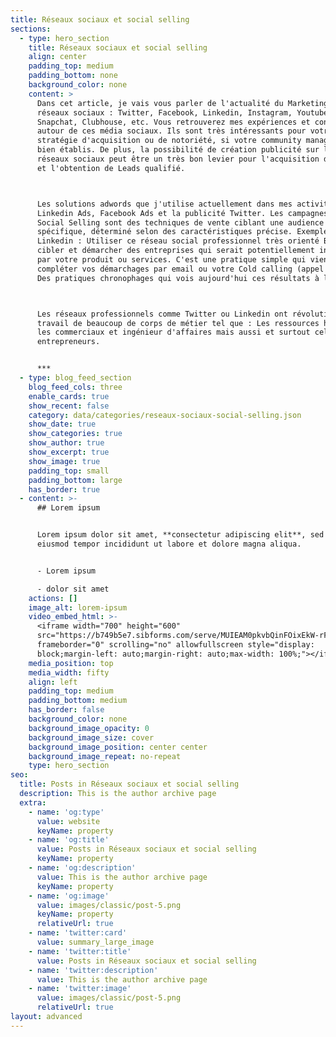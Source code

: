 ```yaml
---
title: Réseaux sociaux et social selling
sections:
  - type: hero_section
    title: Réseaux sociaux et social selling
    align: center
    padding_top: medium
    padding_bottom: none
    background_color: none
    content: >
      Dans cet article, je vais vous parler de l'actualité du Marketing sur les
      réseaux sociaux : Twitter, Facebook, Linkedin, Instagram, Youtube, TikTok,
      Snapchat, Clubhouse, etc. Vous retrouverez mes expériences et conseils
      autour de ces média sociaux. Ils sont très intéressants pour votre
      stratégie d'acquisition ou de notoriété, si votre community management est
      bien établis. De plus, la possibilité de création publicité sur les
      réseaux sociaux peut être un très bon levier pour l'acquisition de trafic
      et l'obtention de Leads qualifié.



      Les solutions adwords que j'utilise actuellement dans mes activités sont :
      Linkedin Ads, Facebook Ads et la publicité Twitter. Les campagnes de
      Social Selling sont des techniques de vente ciblant une audience
      spécifique, déterminé selon des caractéristiques précise. Exemple sur
      Linkedin : Utiliser ce réseau social professionnel très orienté BtoB pour
      cibler et démarcher des entreprises qui serait potentiellement intéressé
      par votre produit ou services. C'est une pratique simple qui viendra
      compléter vos démarchages par email ou votre Cold calling (appel à froid).
      Des pratiques chronophages qui vois aujourd'hui ces résultats à la baisse.



      Les réseaux professionnels comme Twitter ou Linkedin ont révolutionné le
      travail de beaucoup de corps de métier tel que : Les ressources humaines,
      les commerciaux et ingénieur d'affaires mais aussi et surtout celui des
      entrepreneurs.


      ***
  - type: blog_feed_section
    blog_feed_cols: three
    enable_cards: true
    show_recent: false
    category: data/categories/reseaux-sociaux-social-selling.json
    show_date: true
    show_categories: true
    show_author: true
    show_excerpt: true
    show_image: true
    padding_top: small
    padding_bottom: large
    has_border: true
  - content: >-
      ## Lorem ipsum


      Lorem ipsum dolor sit amet, **consectetur adipiscing elit**, sed do
      eiusmod tempor incididunt ut labore et dolore magna aliqua.


      - Lorem ipsum

      - dolor sit amet
    actions: []
    image_alt: lorem-ipsum
    video_embed_html: >-
      <iframe width="700" height="600"
      src="https://b749b5e7.sibforms.com/serve/MUIEAM0pkvbQinFOixEkW-rF_LkKDOef_kUfJGtk7R9-UfYGPAJ_DiiVnVBksDThZYDqnmeVL4MnotsgclA_AehybCmA3NKcWHLbbvdkKvG0n34T7OuHuIsL2dj3-o197_s8hEpdP9x5L2dDoMQzA-iDTR8VKjJg43Ng3XjNLA8_kzDtFQqaWLGl0KlowvrzGYQ-eObrny3EASDU"
      frameborder="0" scrolling="no" allowfullscreen style="display:
      block;margin-left: auto;margin-right: auto;max-width: 100%;"></iframe>
    media_position: top
    media_width: fifty
    align: left
    padding_top: medium
    padding_bottom: medium
    has_border: false
    background_color: none
    background_image_opacity: 0
    background_image_size: cover
    background_image_position: center center
    background_image_repeat: no-repeat
    type: hero_section
seo:
  title: Posts in Réseaux sociaux et social selling
  description: This is the author archive page
  extra:
    - name: 'og:type'
      value: website
      keyName: property
    - name: 'og:title'
      value: Posts in Réseaux sociaux et social selling
      keyName: property
    - name: 'og:description'
      value: This is the author archive page
      keyName: property
    - name: 'og:image'
      value: images/classic/post-5.png
      keyName: property
      relativeUrl: true
    - name: 'twitter:card'
      value: summary_large_image
    - name: 'twitter:title'
      value: Posts in Réseaux sociaux et social selling
    - name: 'twitter:description'
      value: This is the author archive page
    - name: 'twitter:image'
      value: images/classic/post-5.png
      relativeUrl: true
layout: advanced
---
```

